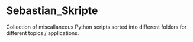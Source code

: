 # Sebastian_Skripte
Collection of miscallaneous Python scripts sorted into different folders for different topics / applications.
